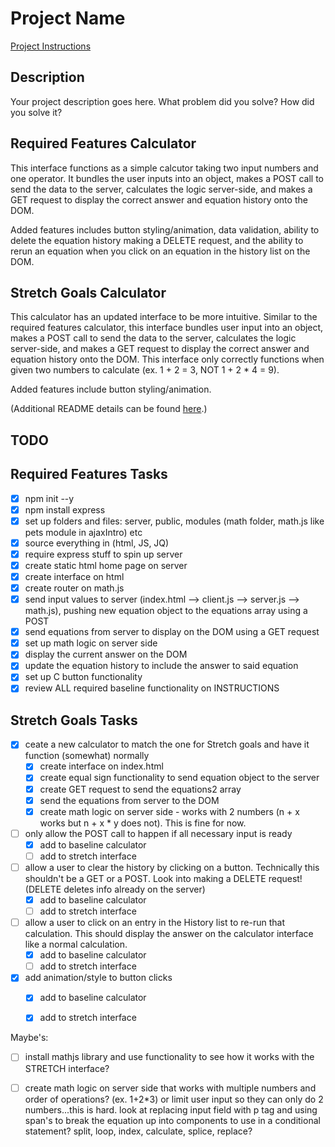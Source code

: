 # Project Name

[Project Instructions](./INSTRUCTIONS.md)

## Description

Your project description goes here. What problem did you solve? How did you solve it?

Required Features Calculator
---
This interface functions as a simple calcutor taking two input numbers and one operator. It bundles the user inputs into an object, makes a POST call to send the data to the server, calculates the logic server-side, and makes a GET request to display the correct answer and equation history onto the DOM. 

Added features includes button styling/animation, data validation, ability to delete the equation history making a DELETE request, and the ability to rerun an equation when you click on an equation in the history list on the DOM. 

Stretch Goals Calculator
---
This calculator has an updated interface to be more intuitive. Similar to the required features calculator, this interface bundles user input into an object, makes a POST call to send the data to the server, calculates the logic server-side, and makes a GET request to display the correct answer and equation history onto the DOM. This interface only correctly functions when given two numbers to calculate (ex. 1 + 2 = 3, NOT 1 + 2 * 4 = 9).

Added features include button styling/animation.

(Additional README details can be found [here](https://github.com/PrimeAcademy/readme-template/blob/master/README.md).)

## TODO

Required Features Tasks
---
- [x] npm init --y
- [x] npm install express
- [x] set up folders and files: server, public, modules (math folder, math.js like pets module in ajaxIntro) etc
- [x] source everything in (html, JS, JQ)
- [x] require express stuff to spin up server
- [x] create static html home page on server
- [x] create interface on html
- [x] create router on math.js
- [x] send input values to server (index.html --> client.js --> server.js --> math.js), pushing new equation object to the equations array using a POST
- [x] send equations from server to display on the DOM using a GET request
- [x] set up math logic on server side
- [x] display the current answer on the DOM
- [x] update the equation history to include the answer to said equation
- [x] set up C button functionality
- [x] review ALL required baseline functionality on INSTRUCTIONS

Stretch Goals Tasks
---
- [x] ceate a new calculator to match the one for Stretch goals and have it function (somewhat) normally
  - [x] create interface on index.html
  - [x] create equal sign functionality to send equation object to the server
  - [x] create GET request to send the equations2 array
  - [x] send the equations from server to the DOM
  - [x] create math logic on server side - works with 2 numbers (n + x works but n + x * y does not). This is fine for now.
- [ ] only allow the POST call to happen if all necessary input is ready
  - [x] add to baseline calculator
  - [ ] add to stretch interface
- [ ] allow a user to clear the history by clicking on a button. Technically this shouldn't be a GET or a POST. Look into making a DELETE request! (DELETE deletes info already on the server)
  - [x] add to baseline calculator
  - [ ] add to stretch interface
- [ ] allow a user to click on an entry in the History list to re-run that calculation. This should display the answer on the calculator interface like a normal calculation.
  - [x] add to baseline calculator
  - [ ] add to stretch interface
- [x] add animation/style to button clicks
  - [x] add to baseline calculator
  - [x] add to stretch interface



Maybe's:
- [ ] install mathjs library and use functionality to see how it works with the STRETCH interface?
- [ ] create math logic on server side that works with multiple numbers and order of operations? (ex. 1+2*3) or limit user input so they can only do 2 numbers...this is hard. look at replacing input field with p tag and using span's to break the equation up into components to use in a conditional statement? split, loop, index, calculate, splice, replace?
 


